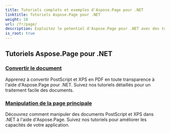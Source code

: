 ```yaml
---
title: Tutoriels complets et exemples d'Aspose.Page pour .NET
linktitle: Tutoriels Aspose.Page pour .NET
weight: 10
url: /fr/page/
description: Exploitez le potentiel d'Aspose.Page pour .NET avec des tutoriels couvrant la création, la manipulation et l'amélioration. Maîtrisez les techniques de base et avancées sans effort.
is_root: true
---
```

## Tutoriels Aspose.Page pour .NET 

### [Convertir le document](./convert-document/)
Apprenez à convertir PostScript et XPS en PDF en toute transparence à l'aide d'Aspose.Page pour .NET. Suivez nos tutoriels détaillés pour un traitement facile des documents.
### [Manipulation de la page principale](./master-page-manipulation/)
Découvrez comment manipuler des documents PostScript et XPS dans .NET à l'aide d'Aspose.Page. Suivez nos tutoriels pour améliorer les capacités de votre application.